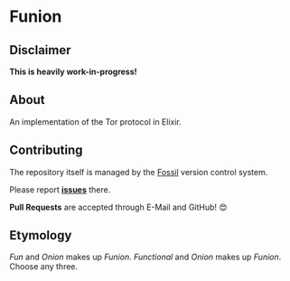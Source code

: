 # Funion

## Disclaimer

**This is heavily work-in-progress!**

## About

An implementation of the Tor protocol in Elixir.

## Contributing

The repository itself is managed by the [Fossil](https://fossil-scm) version control system.

Please report [**issues**](https://dev.emux.org/funion/ticket) there.

**Pull Requests** are accepted through E-Mail and GitHub! 😍

## Etymology

*Fun* and *Onion* makes up *Funion*.
*Functional* and *Onion* makes up *Funion*.
Choose any three.
